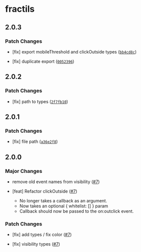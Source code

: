 # fractils

## 2.0.3

### Patch Changes

-   [fix] export mobileThreshold and clickOutside types ([`bb4cd8c`](https://github.com/FractalHQ/fractils/commit/bb4cd8ca0693ff2b628088e8bf5b09e055bcb4cc))

*   [fix] duplicate export ([`0052396`](https://github.com/FractalHQ/fractils/commit/005239692f4015dc7e52afbb5ce9155c12336120))

## 2.0.2

### Patch Changes

-   [fix] path to types ([`2f7fb10`](https://github.com/FractalHQ/fractils/commit/2f7fb10a8db83b71d2f6330705432a3d1dc77692))

## 2.0.1

### Patch Changes

-   [fix] file path ([`a36e2f8`](https://github.com/FractalHQ/fractils/commit/a36e2f837870a1463b6b0edfbb9a53f0f8ab0221))

## 2.0.0

### Major Changes

-   remove old event names from visibility ([#7](https://github.com/FractalHQ/fractils/pull/7))

*   [feat] Refactor clickOutside ([#7](https://github.com/FractalHQ/fractils/pull/7))

    -   No longer takes a callback as an argument.
    -   Now takes an optional { whitelist: [] } param
    -   Callback should now be passed to the on:outclick event.

### Patch Changes

-   [fix] add types / fix color ([#7](https://github.com/FractalHQ/fractils/pull/7))

*   [fix] visibility types ([#7](https://github.com/FractalHQ/fractils/pull/7))
